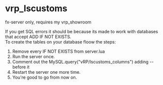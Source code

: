# vrp_lscustoms
fx-server only, requires my vrp_showroom

If you get SQL errors it should be because its made to work with databases that accept ADD IF NOT EXISTS.  
To create the tables on your database floow the steps:  

1. Remove every IF NOT EXISTS from server.lua  
2. Run the server once.  
3. Comment out the MySQL.query("vRP/lscustoms_columns") adding -- before it  
4. Restart the server one more time.  
5. You're good to go from now on.  
